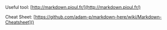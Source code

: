 Useful tool: [http://markdown.pioul.fr/](http://markdown.pioul.fr/)

Cheat Sheet: [https://github.com/adam-p/markdown-here/wiki/Markdown-Cheatsheet]()
